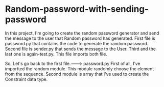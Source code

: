 # Random-password-with-sending-password
In this project, I'm going to create the random password generator and send the message to the user that Random password has generated.
First file is password.py that contains the code to generate the random password.
Second file is sender.py that sends the message to the User.
Third and the last one is again-test.py. This file imports both file.

So, Let's go back to the first file.---> password.py
First of all, I've importted the random module. This module randomly choose the element from the sequence.
Second module is array that I've used to create the Constraint data type.
